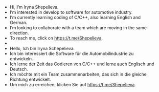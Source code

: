 - Hi, I’m Iryna Shepelieva.
- I’m interested in develop to software for automotive industry.
- I’m currently learning coding of C/C++, also learning English and German.
- I’m looking to collaborate with a team which are moving in the same direction. 
- To reach me, click on https://t.me/Shepelieva.
-
- Hello, Ich bin Iryna Schepelieva.
- Ich bin interessiert die Software für die Automobilindustrie zu entwickeln.
- Ich lerne der Zeit das Codieren von C/C++ und lerne auch Englisch und Deutsch.
- Ich möchte mit ein Team zusammenarbeiten, das sich in die gleiche Richtung entwickelt.
- Um mich zu erreichen, klicken Sie auf https://t.me/Shepelieva. 
